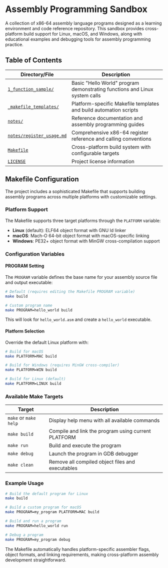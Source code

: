 # Assembly Programming Sandbox

A collection of x86-64 assembly language programs designed as a learning environment and code reference repository. This sandbox provides cross-platform build support for Linux, macOS, and Windows, along with educational examples and debugging tools for assembly programming practice.

## Table of Contents

| Directory/File | Description |
|---------------|-------------|
| [`1_function_sample/`](./1_function_sample/) | Basic "Hello World" program demonstrating functions and Linux system calls |
| [`_makefile_templates/`](./_makefile_templates/) | Platform-specific Makefile templates and build automation scripts |
| [`notes/`](./notes/) | Reference documentation and assembly programming guides |
| [`notes/register_usage.md`](./notes/register_usage.md) | Comprehensive x86-64 register reference and calling conventions |
| [`Makefile`](./Makefile) | Cross-platform build system with configurable targets |
| [`LICENSE`](./LICENSE) | Project license information |

## Makefile Configuration

The project includes a sophisticated Makefile that supports building assembly programs across multiple platforms with customizable settings.

### Platform Support

The Makefile supports three target platforms through the `PLATFORM` variable:

- **Linux** (default): ELF64 object format with GNU ld linker
- **macOS**: Mach-O 64-bit object format with macOS-specific linking
- **Windows**: PE32+ object format with MinGW cross-compilation support

### Configuration Variables

#### PROGRAM Setting
The `PROGRAM` variable defines the base name for your assembly source file and output executable:

```bash
# Default (requires editing the Makefile PROGRAM variable)
make build

# Custom program name
make PROGRAM=hello_world build
```

This will look for `hello_world.asm` and create a `hello_world` executable.

#### Platform Selection
Override the default Linux platform with:

```bash
# Build for macOS
make PLATFORM=MAC build

# Build for Windows (requires MinGW cross-compiler)
make PLATFORM=WIN build

# Build for Linux (default)
make PLATFORM=LINUX build
```

### Available Make Targets

| Target | Description |
|--------|-------------|
| `make` or `make help` | Display help menu with all available commands |
| `make build` | Compile and link the program using current PLATFORM |
| `make run` | Build and execute the program |
| `make debug` | Launch the program in GDB debugger |
| `make clean` | Remove all compiled object files and executables |

### Example Usage

```bash
# Build the default program for Linux
make build

# Build a custom program for macOS
make PROGRAM=my_program PLATFORM=MAC build

# Build and run a program
make PROGRAM=hello_world run

# Debug a program
make PROGRAM=my_program debug
```

The Makefile automatically handles platform-specific assembler flags, object formats, and linking requirements, making cross-platform assembly development straightforward.
